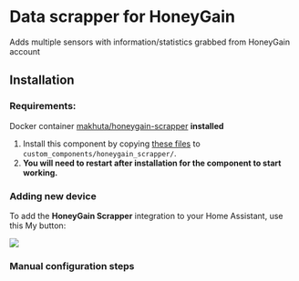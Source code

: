 # Data scrapper for HoneyGain
Adds multiple sensors with information/statistics grabbed from HoneyGain account

## Installation

### Requirements:
Docker container [makhuta/honeygain-scrapper](https://hub.docker.com/r/makhuta/honeygain-scrapper) **installed**

1. Install this component by copying [these files](https://github.com/Makhuta/homeassistant-honeygain_scrapper/tree/main/custom_components/honeygain_scrapper) to `custom_components/honeygain_scrapper/`.
2. **You will need to restart after installation for the component to start working.**

### Adding new device

To add the **HoneyGain Scrapper** integration to your Home Assistant, use this My button:

<a href="https://my.home-assistant.io/redirect/config_flow_start?domain=honeygain_scrapper" class="my badge" target="_blank"><img src="https://my.home-assistant.io/badges/config_flow_start.svg"></a>

<details><summary style="list-style: none"><h3><b style="cursor: pointer">Manual configuration steps</b></h3></summary>

If the above My button doesn’t work, you can also perform the following steps manually:

- Browse to your Home Assistant instance.

- Go to [Settings > Devices & Services](https://my.home-assistant.io/redirect/integrations/).

- In the bottom right corner, select the [Add Integration button.](https://my.home-assistant.io/redirect/config_flow_start?domain=honeygain_scrapper)

- From the list, select **HoneyGain Scrapper**.

- Follow the instructions on screen to complete the setup.

</details>